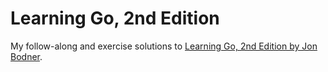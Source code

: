 # Learning Go, 2nd Edition

My follow-along and exercise solutions to [Learning Go, 2nd Edition by Jon Bodner](https://learning.oreilly.com/library/view/learning-go-2nd/9781098139285/).
